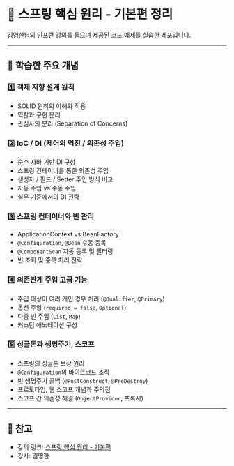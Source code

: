 # 🌿 스프링 핵심 원리 - 기본편 정리

김영한님의 인프런 강의를 들으며 제공된 코드 예제를 실습한 레포입니다.

---

## 📘 학습한 주요 개념

### 1️⃣ 객체 지향 설계 원칙
- SOLID 원칙의 이해와 적용  
- 역할과 구현 분리  
- 관심사의 분리 (Separation of Concerns)

### 2️⃣ IoC / DI (제어의 역전 / 의존성 주입)
- 순수 자바 기반 DI 구성  
- 스프링 컨테이너를 통한 의존성 주입  
- 생성자 / 필드 / Setter 주입 방식 비교  
- 자동 주입 vs 수동 주입  
- 실무 기준에서의 DI 전략

### 3️⃣ 스프링 컨테이너와 빈 관리
- ApplicationContext vs BeanFactory  
- `@Configuration`, `@Bean` 수동 등록  
- `@ComponentScan` 자동 등록 및 필터링  
- 빈 조회 및 중복 처리 전략

### 4️⃣ 의존관계 주입 고급 기능
- 주입 대상이 여러 개인 경우 처리 (`@Qualifier`, `@Primary`)  
- 옵션 주입 (`required = false`, `Optional`)  
- 다중 빈 주입 (`List`, `Map`)  
- 커스텀 애노테이션 구성

### 5️⃣ 싱글톤과 생명주기, 스코프
- 스프링의 싱글톤 보장 원리  
- `@Configuration`의 바이트코드 조작  
- 빈 생명주기 콜백 (`@PostConstruct`, `@PreDestroy`)  
- 프로토타입, 웹 스코프 개념과 주의점  
- 스코프 간 의존성 해결 (`ObjectProvider`, 프록시)

---

## 🔗 참고
- 강의 링크: [스프링 핵심 원리 - 기본편](https://www.inflearn.com/course/%EC%8A%A4%ED%94%84%EB%A7%81-%ED%95%B5%EC%8B%AC-%EC%9B%90%EB%A6%AC-%EA%B8%B0%EB%B3%B8%ED%8E%B8?attributionToken=qgHwqQoMCPGJ4sAGEICi25ACEAEaJDY4MmNhOGRiLTAwMDAtMmQzZi1hYTY2LTNjMjg2ZDRlNWU4MiokZTM4NWU2YzQtMzhiOC00MjExLWE4M2MtNjM2ZDZmZWY5NjI5MjCY1rctxcvzF8LwnhXUsp0Vjr6dFaOAlyK2t4wtqOWqLffowzCa7sYwkPeyMJvWty06DmRlZmF1bHRfc2VhcmNoSAFYAWABaAF6AnNp)  
- 강사: 김영한